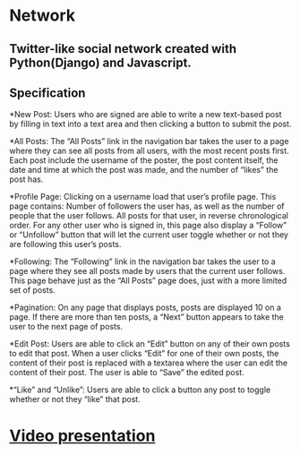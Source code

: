 
# Network
## Twitter-like social network created with Python(Django) and Javascript.

## Specification

*New Post: Users who are signed are able to write a new text-based post by filling in text into a text area and then clicking a button to submit the post.

*All Posts: The “All Posts” link in the navigation bar takes the user to a page where they can see all posts from all users, with the most recent posts first.
Each post include the username of the poster, the post content itself, the date and time at which the post was made, and the number of “likes” the post has.

*Profile Page: Clicking on a username load that user’s profile page. This page contains:
Number of followers the user has, as well as the number of people that the user follows.
All posts for that user, in reverse chronological order.
For any other user who is signed in, this page also display a “Follow” or “Unfollow” button that will let the current user toggle whether or not they are following this user’s posts.

*Following: The “Following” link in the navigation bar takes the user to a page where they see all posts made by users that the current user follows.
This page behave just as the “All Posts” page does, just with a more limited set of posts.

*Pagination: On any page that displays posts, posts are displayed 10 on a page. If there are more than ten posts, a “Next” button appears to take the user to the next page of posts. 

*Edit Post: Users are able to click an “Edit” button on any of their own posts to edit that post.
When a user clicks “Edit” for one of their own posts, the content of their post is replaced with a textarea where the user can edit the content of their post.
The user is able to “Save” the edited post. 

*“Like” and “Unlike”: Users are able to click a button any post to toggle whether or not they “like” that post.

# [Video presentation](https://www.youtube.com/watch?v=-sDJkbSejaA)


